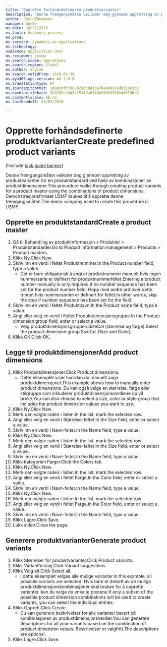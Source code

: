 ```yaml
--- 
title: "Opprette forhåndsdefinerte produktvarianter"
description: "Denne fremgangsmåten veileder deg gjennom oppretting av produktvarianter for en produktstandard ved hjelp av kombinasjoner av produktdimensjoner."
author: ShylaThompson
manager: AnnBe
ms.date: 10/27/2016
ms.topic: business-process
ms.prod: 
ms.service: dynamics-ax-applications
ms.technology: 
audience: Application User
ms.reviewer: josaw
ms.search.scope: Operations
ms.search.region: Global
ms.author: shylaw
ms.search.validFrom: 2016-06-30
ms.dyn365.ops.version: AX 7.0.0
ms.translationtype: HT
ms.sourcegitcommit: 1d98cbff30620256c9d13e7b4a90314db150e33e
ms.openlocfilehash: 2b9202c24b2c1511da6344df6b54326b4d3106c5
ms.contentlocale: nb-no
ms.lasthandoff: 08/07/2018

---
```

# <a name="create-predefined-product-variants"></a><span data-ttu-id="4d6ca-103">Opprette forhåndsdefinerte produktvarianter</span><span class="sxs-lookup"><span data-stu-id="4d6ca-103">Create predefined product variants</span></span>

[!include [task guide banner](../../includes/task-guide-banner.md)]

<span data-ttu-id="4d6ca-104">Denne fremgangsmåten veileder deg gjennom oppretting av produktvarianter for en produktstandard ved hjelp av kombinasjoner av produktdimensjoner.</span><span class="sxs-lookup"><span data-stu-id="4d6ca-104">This procedure walks through creating product variants for a product master using the combinations of product dimensions.</span></span> <span data-ttu-id="4d6ca-105">Demonstrasjonsfirmaet USMF brukes til å opprette denne fremgangsmåten.</span><span class="sxs-lookup"><span data-stu-id="4d6ca-105">The demo company used to create this procedure is USMF.</span></span>


## <a name="create-a-product-master"></a><span data-ttu-id="4d6ca-106">Opprette en produktstandard</span><span class="sxs-lookup"><span data-stu-id="4d6ca-106">Create a product master</span></span>
1. <span data-ttu-id="4d6ca-107">Gå til Behandling av produktinformasjon > Produkter > Produktstandarder.</span><span class="sxs-lookup"><span data-stu-id="4d6ca-107">Go to Product information management > Products > Product masters.</span></span>
2. <span data-ttu-id="4d6ca-108">Klikk Ny.</span><span class="sxs-lookup"><span data-stu-id="4d6ca-108">Click New.</span></span>
3. <span data-ttu-id="4d6ca-109">Skriv inn en verdi i feltet Produktnummer.</span><span class="sxs-lookup"><span data-stu-id="4d6ca-109">In the Product number field, type a value.</span></span>
    * <span data-ttu-id="4d6ca-110">Det er bare obligatorisk å angi et produktnummer manuelt hvis ingen nummerserie er definert for produktnummerfeltet.</span><span class="sxs-lookup"><span data-stu-id="4d6ca-110">Entering a product number manually is only required if no number sequence has been set for the product number field.</span></span> <span data-ttu-id="4d6ca-111">Hopp med andre ord over dette trinnet hvis nummerserien er definert for feltet.</span><span class="sxs-lookup"><span data-stu-id="4d6ca-111">In other words, skip the step if number sequence has been set for the field.</span></span>  
4. <span data-ttu-id="4d6ca-112">Skriv inn en verdi i feltet Produktnavn.</span><span class="sxs-lookup"><span data-stu-id="4d6ca-112">In the Product name field, type a value.</span></span>
5. <span data-ttu-id="4d6ca-113">Angi eller velg en verdi i Feltet Produktdimensjonsgruppe.</span><span class="sxs-lookup"><span data-stu-id="4d6ca-113">In the Product dimension group field, enter or select a value.</span></span>
    * <span data-ttu-id="4d6ca-114">Velg produktdimensjonsgruppen SizeCol (størrelse og farge).</span><span class="sxs-lookup"><span data-stu-id="4d6ca-114">Select the product dimension group SizeCol (Size and Color).</span></span>  
6. <span data-ttu-id="4d6ca-115">Klikk OK.</span><span class="sxs-lookup"><span data-stu-id="4d6ca-115">Click OK.</span></span>

## <a name="add-product-dimensions"></a><span data-ttu-id="4d6ca-116">Legge til produktdimensjoner</span><span class="sxs-lookup"><span data-stu-id="4d6ca-116">Add product dimensions</span></span>
1. <span data-ttu-id="4d6ca-117">Klikk Produktdimensjoner.</span><span class="sxs-lookup"><span data-stu-id="4d6ca-117">Click Product dimensions.</span></span>
    * <span data-ttu-id="4d6ca-118">Dette eksemplet viser hvordan du manuelt angir produktdimensjoner.</span><span class="sxs-lookup"><span data-stu-id="4d6ca-118">This example shows how to manually enter product dimensions.</span></span> <span data-ttu-id="4d6ca-119">Du kan også velge en størrelse, farge eller stilgruppe som inkluderer produktdimensjonsverdiene du vil bruke.</span><span class="sxs-lookup"><span data-stu-id="4d6ca-119">You can also choose to select a size, color or style group that includes the product dimension values you want to use.</span></span>  
2. <span data-ttu-id="4d6ca-120">Klikk Ny.</span><span class="sxs-lookup"><span data-stu-id="4d6ca-120">Click New.</span></span>
3. <span data-ttu-id="4d6ca-121">Merk den valgte raden i listen.</span><span class="sxs-lookup"><span data-stu-id="4d6ca-121">In the list, mark the selected row.</span></span>
4. <span data-ttu-id="4d6ca-122">Angi eller velg en verdi i Størrelse-feltet.</span><span class="sxs-lookup"><span data-stu-id="4d6ca-122">In the Size field, enter or select a value.</span></span>
5. <span data-ttu-id="4d6ca-123">Skriv inn en verdi i Navn-feltet.</span><span class="sxs-lookup"><span data-stu-id="4d6ca-123">In the Name field, type a value.</span></span>
6. <span data-ttu-id="4d6ca-124">Klikk Ny.</span><span class="sxs-lookup"><span data-stu-id="4d6ca-124">Click New.</span></span>
7. <span data-ttu-id="4d6ca-125">Merk den valgte raden i listen.</span><span class="sxs-lookup"><span data-stu-id="4d6ca-125">In the list, mark the selected row.</span></span>
8. <span data-ttu-id="4d6ca-126">Angi eller velg en verdi i Størrelse-feltet.</span><span class="sxs-lookup"><span data-stu-id="4d6ca-126">In the Size field, enter or select a value.</span></span>
9. <span data-ttu-id="4d6ca-127">Skriv inn en verdi i Navn-feltet.</span><span class="sxs-lookup"><span data-stu-id="4d6ca-127">In the Name field, type a value.</span></span>
10. <span data-ttu-id="4d6ca-128">Klikk kategorien Farger.</span><span class="sxs-lookup"><span data-stu-id="4d6ca-128">Click the Colors tab.</span></span>
11. <span data-ttu-id="4d6ca-129">Klikk Ny.</span><span class="sxs-lookup"><span data-stu-id="4d6ca-129">Click New.</span></span>
12. <span data-ttu-id="4d6ca-130">Merk den valgte raden i listen.</span><span class="sxs-lookup"><span data-stu-id="4d6ca-130">In the list, mark the selected row.</span></span>
13. <span data-ttu-id="4d6ca-131">Angi eller velg en verdi i feltet Farge.</span><span class="sxs-lookup"><span data-stu-id="4d6ca-131">In the Color field, enter or select a value.</span></span>
14. <span data-ttu-id="4d6ca-132">Skriv inn en verdi i Navn-feltet.</span><span class="sxs-lookup"><span data-stu-id="4d6ca-132">In the Name field, type a value.</span></span>
15. <span data-ttu-id="4d6ca-133">Klikk Ny.</span><span class="sxs-lookup"><span data-stu-id="4d6ca-133">Click New.</span></span>
16. <span data-ttu-id="4d6ca-134">Merk den valgte raden i listen.</span><span class="sxs-lookup"><span data-stu-id="4d6ca-134">In the list, mark the selected row.</span></span>
17. <span data-ttu-id="4d6ca-135">Angi eller velg en verdi i feltet Farge.</span><span class="sxs-lookup"><span data-stu-id="4d6ca-135">In the Color field, enter or select a value.</span></span>
18. <span data-ttu-id="4d6ca-136">Skriv inn en verdi i Navn-feltet.</span><span class="sxs-lookup"><span data-stu-id="4d6ca-136">In the Name field, type a value.</span></span>
19. <span data-ttu-id="4d6ca-137">Klikk Lagre.</span><span class="sxs-lookup"><span data-stu-id="4d6ca-137">Click Save.</span></span>
20. <span data-ttu-id="4d6ca-138">Lukk siden.</span><span class="sxs-lookup"><span data-stu-id="4d6ca-138">Close the page.</span></span>

## <a name="generate-product-variants"></a><span data-ttu-id="4d6ca-139">Generere produktvarianter</span><span class="sxs-lookup"><span data-stu-id="4d6ca-139">Generate product variants</span></span>
1. <span data-ttu-id="4d6ca-140">Klikk Størrelser for produktvarianter.</span><span class="sxs-lookup"><span data-stu-id="4d6ca-140">Click Product variants.</span></span>
2. <span data-ttu-id="4d6ca-141">Klikk Variantforslag.</span><span class="sxs-lookup"><span data-stu-id="4d6ca-141">Click Variant suggestions.</span></span>
3. <span data-ttu-id="4d6ca-142">Klikk Velg alt.</span><span class="sxs-lookup"><span data-stu-id="4d6ca-142">Click Select all.</span></span>
    * <span data-ttu-id="4d6ca-143">I dette eksemplet velges alle mulige varianter.</span><span class="sxs-lookup"><span data-stu-id="4d6ca-143">In this example, all possible variants are selected.</span></span> <span data-ttu-id="4d6ca-144">Hvis bare et delsett av de mulige produktdimensjonskombinasjoner skal brukes for å opprette varianter, kan du velge de enkelte postene.</span><span class="sxs-lookup"><span data-stu-id="4d6ca-144">If only a subset of the possible product dimension combinations will be used to create variants, you can select the individual entries.</span></span>  
4. <span data-ttu-id="4d6ca-145">Klikk Opprett.</span><span class="sxs-lookup"><span data-stu-id="4d6ca-145">Click Create.</span></span>
    * <span data-ttu-id="4d6ca-146">Du kan generere beskrivelser for alle varianter basert på kombinasjonen av produktdimensjonsverdier.</span><span class="sxs-lookup"><span data-stu-id="4d6ca-146">You can generate descriptions for all your variants based on the combination of product dimension values.</span></span> <span data-ttu-id="4d6ca-147">Beskrivelser er valgfritt.</span><span class="sxs-lookup"><span data-stu-id="4d6ca-147">The descriptions are optional.</span></span>  
5. <span data-ttu-id="4d6ca-148">Klikk Lagre.</span><span class="sxs-lookup"><span data-stu-id="4d6ca-148">Click Save.</span></span>


